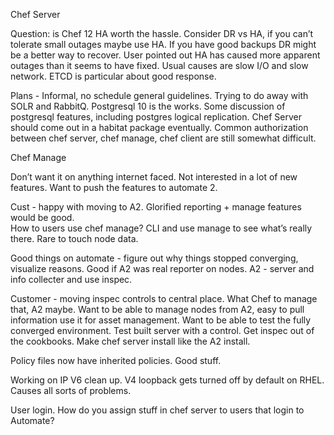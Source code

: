 Chef Server

Question: is Chef 12 HA worth the hassle.  Consider DR vs HA, if you can’t tolerate small outages maybe use HA.  If you have good backups DR might be a better way to recover.  User pointed out HA has caused more apparent outages than it seems to have fixed. Usual causes are slow I/O and slow network.  ETCD is particular about good response.

Plans - Informal, no schedule general guidelines.  Trying to do away with SOLR and RabbitQ. Postgresql 10 is the works.  Some discussion of postgresql features, including postgres logical replication.  Chef Server should come out in a habitat package eventually.  Common authorization between chef server, chef manage, chef client are still somewhat difficult.

Chef Manage

Don’t want it on anything internet faced.  Not interested in a lot of new features.  Want to push the features to automate 2.

Cust - happy with moving to A2. Glorified reporting + manage features would be good.  
How to users use chef manage?   CLI and use manage to see what’s really there.  Rare to touch node data.

Good things on automate - figure out why things stopped converging, visualize reasons.  Good if A2 was real reporter on nodes.
A2 - server and info collecter and use inspec.

Customer - moving inspec controls to central place.  What Chef to manage that, A2 maybe.  Want to be able to manage nodes from A2, easy to pull information
use it for asset management.  Want to be able to test the fully converged environment.  Test built server with a control. Get inspec out of the cookbooks. Make chef server install like the A2 install.

Policy files now have inherited policies. Good stuff.

Working on IP V6 clean up.  V4 loopback gets turned off by default on RHEL.  Causes all sorts of problems.

User login.  How do you assign stuff in chef server to users that login to Automate?